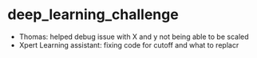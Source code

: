 # deep_learning_challenge
- Thomas: helped debug issue with X and y not being able to be scaled
- Xpert Learning assistant: fixing code for cutoff and what to replacr